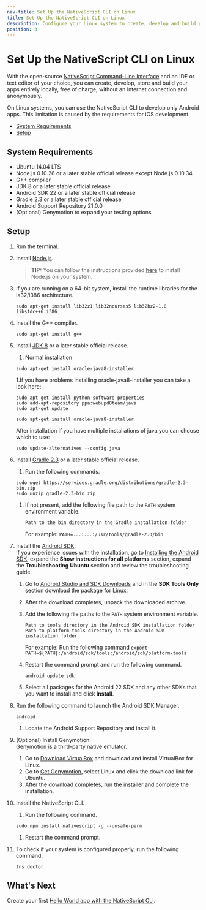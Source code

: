 ```yaml
---
nav-title: Set Up the NativeScript CLI on Linux
title: Set Up the NativeScript CLI on Linux
description: Configure your Linux system to create, develop and build projects locally with NativeScript.
position: 3
---
```


# Set Up the NativeScript CLI on Linux

With the open-source [NativeScript Command-Line Interface][NativeScript CLI] and an IDE or text editor of your choice, you can create, develop, store and build your apps entirely locally, free of charge, without an Internet connection and anonymously.

On Linux systems, you can use the NativeScript CLI to develop only Android apps. This limitation is caused by the requirements for iOS development.

* [System Requirements](#system-requirements)
* [Setup](#setup)

## System Requirements

* Ubuntu 14.04 LTS
* Node.js 0.10.26 or a later stable official release except Node.js 0.10.34
* G++ compiler
* JDK 8 or a later stable official release
* Android SDK 22 or a later stable official release
* Gradle 2.3 or a later stable official release
* Android Support Repository 21.0.0
* (Optional) Genymotion to expand your testing options

## Setup

1. Run the terminal.
1. Install [Node.js](http://nodejs.org).

    > **TIP:** You can follow the instructions provided [here](https://github.com/joyent/node/wiki/Installing-Node.js-via-package-manager) to install Node.js on your system.
    
1. If you are running on a 64-bit system, install the runtime libraries for the ia32/i386 architecture.

    ```Shell
    sudo apt-get install lib32z1 lib32ncurses5 lib32bz2-1.0 libstdc++6:i386
    ```
1. Install the G++ compiler.

    ```Shell
    sudo apt-get install g++
    ```
1. Install [JDK 8](http://www.oracle.com/technetwork/java/javase/downloads/index.html) or a later stable official release.
    1. Normal installation
    ```Shell
    sudo apt-get install oracle-java8-installer
    ```
	1.If you have problems installing oracle-java8-installer you can take a look here:
	```Shell
    sudo apt-get install python-software-properties
	sudo add-apt-repository ppa:webupd8team/java
	sudo apt-get update
	
	sudo apt-get install oracle-java8-installer
    ```
	After installation if you have multiple installations of java you can choose which to use:
	```Shell
	sudo update-alternatives --config java
	```
1. Install [Gradle 2.3](https://docs.gradle.org/current/userguide/installation.html) or a later stable official release.
    1. Run the following commands.
	```Sell
	sudo wget https://services.gradle.org/distributions/gradle-2.3-bin.zip
	sudo unzip gradle-2.3-bin.zip
	```
	1. If not present, add the following file path to the `PATH` system environment variable.

		```
		Path to the bin directory in the Gradle installation folder
		```
		For example: `PATH=...:...:/usr/tools/gradle-2.3/bin`
1. Install the [Android SDK](http://developer.android.com/sdk/index.html).<br/>If you experience issues with the installation, go to [Installing the Android SDK](https://developer.android.com/sdk/installing/index.html?pkg=tools), expand the **Show instructions for all platforms** section, expand the **Troubleshooting Ubuntu** section and review the troubleshooting guide.
    1. Go to [Android Studio and SDK Downloads](https://developer.android.com/sdk/index.html#Other) and in the **SDK Tools Only** section download the package for Linux.
    1. After the download completes, unpack the downloaded archive.
    1. Аdd the following file paths to the `PATH` system environment variable.

        ```
        Path to tools directory in the Android SDK installation folder
        Path to platform-tools directory in the Android SDK installation folder
        ```

        For example: Run the following command `export PATH=${PATH}:/android/sdk/tools:/android/sdk/platform-tools`
    1. Restart the command prompt and run the following command.

        ```Shell
        android update sdk
        ```
    1. Select all packages for the Android 22 SDK and any other SDKs that you want to install and click **Install**.
1. Run the following command to launch the Android SDK Manager.
	```Shell
    android
    ```
	1. Locate the Android Support Repository and install it.
1. (Optional) Install Genymotion.<br/>Genymotion is a third-party native emulator.
    1. Go to [Download VirtualBox](https://www.virtualbox.org/wiki/Downloads) and download and install VirtualBox for Linux.
    1. Go to [Get Genymotion](https://www.genymotion.com/#!/download), select Linux and click the download link for Ubuntu.
	1. After the download completes, run the installer and complete the installation.
1. Install the NativeScript CLI.
    1. Run the following command. 
    
	```Shell
	sudo npm install nativescript -g --unsafe-perm
	```
    1. Restart the command prompt.
1. To check if your system is configured properly, run the following command.

    ```Shell
    tns doctor
    ```

## What's Next

Create your first [Hello World app with the NativeScript CLI](../../hello-world/hello-world-ns-cli.md).

[NativeScript CLI]: https://www.npmjs.com/package/nativescript
